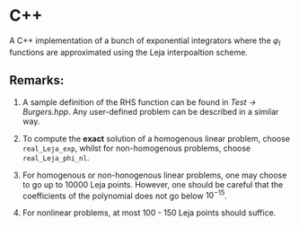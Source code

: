 # C++

A C++ implementation of a bunch of exponential integrators where the $\varphi_l$ functions are approximated using the Leja interpoaltion scheme.

## Remarks:
1. A sample definition of the RHS function can be found in *Test &rarr; Burgers.hpp*. Any user-defined problem can be described in a similar way. 

2. To compute the **exact** solution of a homogenous linear problem, choose `real_Leja_exp`, whilst for non-homogenous problems, choose `real_Leja_phi_nl`.

3. For homogenous or non-honogenous linear problems, one may choose to go up to 10000 Leja points. However, one should be careful that the coefficients of the polynomial does not go below $10^{-15}$.

4. For nonlinear problems, at most 100 - 150 Leja points should suffice.
